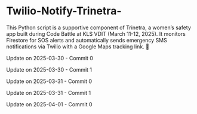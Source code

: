 # Twilio-Notify-Trinetra-
  This Python script is a supportive component of Trinetra, a women’s safety app built during Code Battle at KLS VDIT (March 11-12, 2025). It monitors Firestore for SOS alerts and automatically sends emergency SMS notifications via Twilio with a Google Maps tracking link. 🚀

Update on 2025-03-30 - Commit 0

Update on 2025-03-30 - Commit 1

Update on 2025-03-31 - Commit 0

Update on 2025-03-31 - Commit 1

Update on 2025-04-01 - Commit 0
